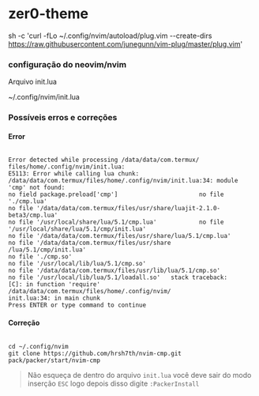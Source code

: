 # zer0-theme

sh -c 'curl -fLo ~/.config/nvim/autoload/plug.vim --create-dirs \
       https://raw.githubusercontent.com/junegunn/vim-plug/master/plug.vim'

### configuração do neovim/nvim 

<p>Arquivo init.lua</p>
<p>~/.config/nvim/init.lua
</p>

### Possíveis erros e correções

#### Error

```Error

Error detected while processing /data/data/com.termux/
files/home/.config/nvim/init.lua:
E5113: Error while calling lua chunk: /data/data/com.termux/files/home/.config/nvim/init.lua:34: module 'cmp' not found:
no field package.preload['cmp']                       no file './cmp.lua'
no file '/data/data/com.termux/files/usr/share/luajit-2.1.0-beta3/cmp.lua'
no file '/usr/local/share/lua/5.1/cmp.lua'            no file '/usr/local/share/lua/5.1/cmp/init.lua'
no file '/data/data/com.termux/files/usr/share/lua/5.1/cmp.lua'
no file '/data/data/com.termux/files/usr/share
/lua/5.1/cmp/init.lua'
no file './cmp.so'
no file '/usr/local/lib/lua/5.1/cmp.so'
no file '/data/data/com.termux/files/usr/lib/lua/5.1/cmp.so'
no file '/usr/local/lib/lua/5.1/loadall.so'   stack traceback:
[C]: in function 'require'                            /data/data/com.termux/files/home/.config/nvim/
init.lua:34: in main chunk
Press ENTER or type command to continue

```

#### Correção 

```Correção

cd ~/.config/nvim
git clone https://github.com/hrsh7th/nvim-cmp.git pack/packer/start/nvim-cmp

```

> Não esqueça de dentro do arquivo `init.lua` você deve sair do modo inserção `ESC` logo depois disso digite `:PackerInstall`
